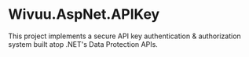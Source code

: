 # Wivuu.AspNet.APIKey

This project implements a secure API key authentication & authorization system built atop .NET's Data Protection APIs.
